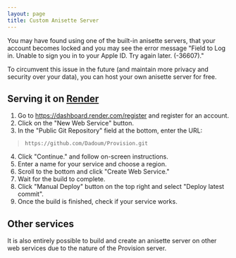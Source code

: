 ```yaml
---
layout: page
title: Custom Anisette Server
---
```


You may have found using one of the built-in anisette servers, that your account becomes locked and you may see the error message "Field to Log in. Unable to sign you in to your Apple ID. Try again later. (-36607)." 

To circumvent this issue in the future (and maintain more privacy and security over your data), you can host your own anisette server for free.

## Serving it on [Render](https://render.com/)

1. Go to https://dashboard.render.com/register and register for an account.
2. Click on the "New Web Service" button.
3. In the "Public Git Repository" field at the bottom, enter the URL:
> ```
> https://github.com/Dadoum/Provision.git
> ```
4. Click "Continue." and follow on-screen instructions.
5. Enter a name for your service and choose a region.
6. Scroll to the bottom and click "Create Web Service."
7. Wait for the build to complete.
8. Click "Manual Deploy" button on the top right and select "Deploy latest commit".
9. Once the build is finished, check if your service works.

## Other services

It is also entirely possible to build and create an anisette server on other web services
due to the nature of the Provision server.
